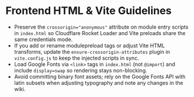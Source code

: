 # Frontend HTML & Vite Guidelines

- Preserve the `crossorigin="anonymous"` attribute on module entry scripts in `index.html` so Cloudflare Rocket Loader and Vite preloads share the same credentials mode.
- If you add or rename modulepreload tags or adjust Vite HTML transforms, update the `ensure-crossorigin-attributes` plugin in `vite.config.js` to keep the injected scripts in sync.
- Load Google Fonts via `<link>` tags in `index.html` (not `@import`) and include `display=swap` so rendering stays non-blocking.
- Avoid committing binary font assets; rely on the Google Fonts API with latin subsets when adjusting typography and note any changes in the wiki.
